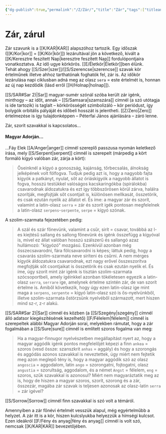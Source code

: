 ```yaml
---
{"dg-publish":true,"permalink":"/Z/Zár/","title":"Zár","tags":["titleandheadingonedontmatch"],"created":"2023-11-19T03:41","updated":"2024-10-27T01:31"}
---
```



# Zár, zárul

Zár szavunk is a [[K/KAR\|KAR]] alapszóhoz tartozik. Egy időszak ([[K/Kor\|kor]] = [[K/Kör\|kör]]) lezárultával jön a következő, kivált a [[K/Keresztre feszített Nap\|keresztre feszített Nap]] fordulópontjaira vonatkoztatva. Az idő ugye körkörös. [[E/Életkör\|Életkör]]ben élünk.  
Tehát ahogy [[S/Szer\|szer]]/[[S/Szerencse\|szerencse]] szavak kör értelműnek illetve ahhoz tarthatónak foghatók fel, zár is. Az időkör lezárulása napi ciklusban adná meg az olasz `sera` = este értelmét is, honnan az új nap kezdődik (lásd erről [[H/Holnap\|holnap]]).  

[[S/SAR#Sar 2)\|Sar]] magyar-sumér szónál szóba került zár igénk, minthogy – az időt, annak – [[S/Samsara\|szamszára]] címnél (a szó utótagja is ide tartozik) is taglalt – körkörösségét szimbolizáló – kör periódust, így bolygók orbitális pályáját és időbeli hosszát is jelentheti. [[Z/Zero\|Zero]] értelmezése is így tulajdonképpen – Péterfai János ajánlására – záró lenne.  

Zár, szorít szavakkal is kapcsolatos...

#### Magyar Adorján...

...Fáy Elek [[A/Anger\|anger]] címnél szereplő passzusa nyomán keletkező írása, mely [[S/Serpent\|serpent]] címnél is szerepelt (márpedig a kört formáló kígyó valóban zár, zárja a kört):  
> Őseinknél a kígyó a gonoszság, kajánság, tőrbecsalás, álnokság jelképének volt fölfogva. Tudjuk pedig azt is, hogy a nagyobb fajta kígyók a patkányt, nyulat, sőt az óriáskígyók a nagyobb állatot is fogva, hosszú testükkel valóságos kacskaringókba (spirálokba) csavarodnak áldozatukra és ezt így többszörösen körül zárva, halálra szorítják, megfojtják sőt csontjait is, különösen mellkasát, összetörik, és csak ezután nyelik az állatot el. És íme: a magyar zár és szorít, valamint a latin-olasz `serra` = zár és szorít igék pontosan megfelelnek a latin-olasz `serpens`-`serpente`, `serpe` = kígyó szónak.  

A szolim-szarmata fejezetében pedig:  
> A szál és szár főnevünk, valamint a csűr, sirít = csavar, továbbá az l-es kiejtésű sallang és sallong főnevünk és igénk összefügg a kígyóval is, mivel ez állat valóban hosszú szálszerű és sallangó azaz hullámozó: "kígyózó" mozgású. Ezenkívül azonban még összecsavarodni, fára fölcsavarodni is képes; láttuk pedig, hogy a csavarás szolim-szarmata neve siríteni és csűrni. A nem mérges kígyók áldozatukra csavarodnak, ezt nagy erővel összeszorítva megfojtják sőt csontjaikat is összetörik és csak ezután nyelik el. És íme, úgy szorít mint zár igénk is tisztán szolim-szarmata szócsoportbeli, amely igéinkkel azonban tökéletesen egyezik a latin-olasz `serra`, `serrare` ige, amelynek értelme szintén zár, de van szorít értelme is. Amiből következik, hogy úgy ezen latin-olasz ige mint maga a `serpens`, `serpente` = kígyó latin-olasz szó is ős-nyelvünkből, illetve szolim-szarmata őstörzsünk nyelvéből származott, mert hiszen mind sz-r, z-r alakú.  

[[S/SAR#Sar 2)\|Sar]] címnél és közben (a [[S/Szegény\|szegény]] címnél álló adatsor kiegészítésének kezelhető) [[F/Félelem\|félelem]] címnél is szerepeltek alábbi Magyar Adorján sorai, melyekben rámutat, hogy a zár fogalmában a [[S/Sure\|sure]] címnél is említett szoros fogalma van meg:  
> Ha a magyar-finnugor nyelvészetben megállapítást nyert az, hogy a magyar aggódik igénk pontos megfelelőjét képezi a finn `ankea` = szoros (vesd össze: szanszkrit `anhas` = aggály) és hogy a szorongás és aggódás azonos szavakkal is neveztettek, úgy miért nem fejtetik meg azon meglepő tény is, hogy a magyar aggódik szó az olasz `angoscia` = aggodalom, latin `ango` = szorongatni, fojtogatni, olasz `angustia` = szorultság, aggodalom, és a német `Angst` = félelem, `eng` = szoros, szűk szavakkal is azonosul? Miért nem magyaráztatik meg az is, hogy de hiszen a magyar szoros, szorít, szorong és a zár, összezár, magába zár szavak is teljesen azonosak az olasz-latin `serra` = zár igével?  

[[S/Sorrow\|Sorrow]] címnél finn szavakkal is szó volt a témáról.  

Amennyiben a zár főnévi értelmét vesszük alapul, még egyértelműbb a helyzet. A zár itt is a kör, hiszen kulcslyukba helyezzük a hímségi kulcsot. Ezen ideákról [[F/Fény és anyag\|fény és anyag]] címnél is volt szó, nemcsak [[K/KAR\|KAR]] bevezetőjében.  